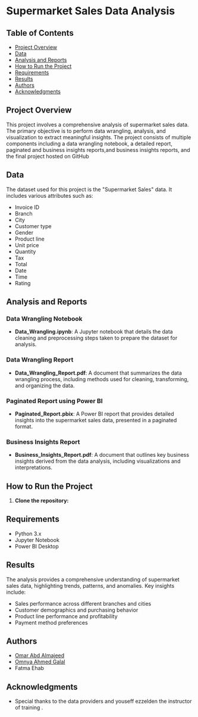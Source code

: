 # Supermarket Sales Data Analysis

## Table of Contents
- [Project Overview](#project-overview)
- [Data](#data)
- [Analysis and Reports](#analysis-and-reports)
- [How to Run the Project](#how-to-run-the-project)
- [Requirements](#requirements)
- [Results](#results)
- [Authors](#authors)
- [Acknowledgments](#acknowledgments)

## Project Overview
This project involves a comprehensive analysis of supermarket sales data. The primary objective is to perform data wrangling, analysis, and visualization to extract meaningful insights. The project consists of multiple components including a data wrangling notebook, a detailed report, paginated and business insights reports,and business insights reports, and the final project hosted on GitHub



## Data
The dataset used for this project is the "Supermarket Sales" data. It includes various attributes such as:
- Invoice ID
- Branch
- City
- Customer type
- Gender
- Product line
- Unit price
- Quantity
- Tax
- Total
- Date
- Time
- Rating

## Analysis and Reports
### Data Wrangling Notebook
- **Data_Wrangling.ipynb**: A Jupyter notebook that details the data cleaning and preprocessing steps taken to prepare the dataset for analysis.

### Data Wrangling Report
- **Data_Wrangling_Report.pdf**: A document that summarizes the data wrangling process, including methods used for cleaning, transforming, and organizing the data.

### Paginated Report using Power BI
- **Paginated_Report.pbix**: A Power BI report that provides detailed insights into the supermarket sales data, presented in a paginated format.

### Business Insights Report
- **Business_Insights_Report.pdf**: A document that outlines key business insights derived from the data analysis, including visualizations and interpretations.

## How to Run the Project
1. **Clone the repository:**

## Requirements
- Python 3.x
- Jupyter Notebook
- Power BI Desktop


## Results
The analysis provides a comprehensive understanding of supermarket sales data, highlighting trends, patterns, and anomalies. Key insights include:
- Sales performance across different branches and cities
- Customer demographics and purchasing behavior
- Product line performance and profitability
- Payment method preferences

## Authors
- [Omar Abd Almajeed](https://github.com/OmarderbalaAQ)
- [Omnya Ahmed Galal](https://github.com/omnya122)
- Fatma Ehab


## Acknowledgments
- Special thanks to the data providers and youseff ezzelden the instructor of training .

